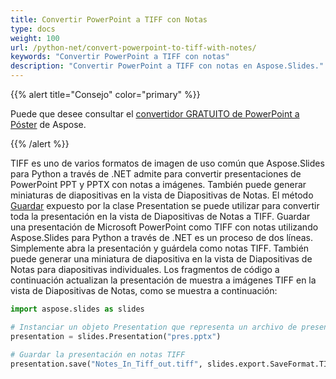 ```yaml
---
title: Convertir PowerPoint a TIFF con Notas
type: docs
weight: 100
url: /python-net/convert-powerpoint-to-tiff-with-notes/
keywords: "Convertir PowerPoint a TIFF con notas"
description: "Convertir PowerPoint a TIFF con notas en Aspose.Slides."
---
```


{{% alert title="Consejo" color="primary" %}}

Puede que desee consultar el [convertidor GRATUITO de PowerPoint a Póster](https://products.aspose.app/slides/conversion/convert-ppt-to-poster-online) de Aspose.

{{% /alert %}}

TIFF es uno de varios formatos de imagen de uso común que Aspose.Slides para Python a través de .NET admite para convertir presentaciones de PowerPoint PPT y PPTX con notas a imágenes. También puede generar miniaturas de diapositivas en la vista de Diapositivas de Notas. El método [Guardar](https://reference.aspose.com/slides/python-net/aspose.slides/presentation/) expuesto por la clase Presentation se puede utilizar para convertir toda la presentación en la vista de Diapositivas de Notas a TIFF. Guardar una presentación de Microsoft PowerPoint como TIFF con notas utilizando Aspose.Slides para Python a través de .NET es un proceso de dos líneas. Simplemente abra la presentación y guárdela como notas TIFF. También puede generar una miniatura de diapositiva en la vista de Diapositivas de Notas para diapositivas individuales. Los fragmentos de código a continuación actualizan la presentación de muestra a imágenes TIFF en la vista de Diapositivas de Notas, como se muestra a continuación:

```py
import aspose.slides as slides

# Instanciar un objeto Presentation que representa un archivo de presentación
presentation = slides.Presentation("pres.pptx")

# Guardar la presentación en notas TIFF
presentation.save("Notes_In_Tiff_out.tiff", slides.export.SaveFormat.TIFF)
```